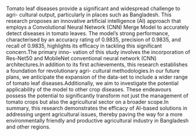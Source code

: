 Tomato leaf diseases provide a significant and widespread challenge to agri- cultural output, particularly in places such as Bangladesh. This research proposes an innovative artificial intelligence (AI) approach that employs a Convolutional Neural Network (CNN) Merge Model to accurately detect diseases in tomato leaves. The model’s strong performance, characterised by an accuracy rating of 0.9835, precision of 0.9835, and recall of 0.9835, highlights its efficacy in tackling this significant concern.The primary inno- vation of this study involves the incorporation of Res-Net50 and MobileNet conventional neural network (CNN) architectures.In addition to its first achievements, this research establishes a foundation for revolutionary agri- cultural methodologies.In our future plans, we anticipate the expansion of the data-set to include a wider range of tomato leaf diseases.Additionally, we aim to investigate the potential applicability of the model to other crop diseases. These endeavours possess the potential to significantly transform not just the management of tomato crops but also the agricultural sector on a broader scope.In summary, this research demonstrates the efficacy of AI-based solutions in addressing urgent agricultural issues, thereby paving the way for a more environmentally friendly and productive agricultural industry in Bangladesh and other regions.
